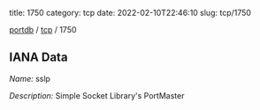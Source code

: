 title: 1750
category: tcp
date: 2022-02-10T22:46:10
slug: tcp/1750

[portdb](/) / [tcp](/category/tcp.html) / 1750


## IANA Data

_Name:_ sslp

_Description:_ Simple Socket Library's PortMaster

